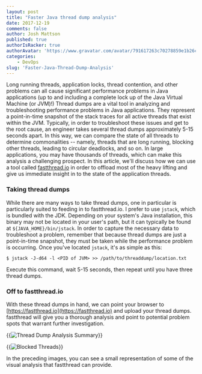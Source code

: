 ```yaml
---
layout: post
title: "Faster Java thread dump analysis"
date: 2017-12-19
comments: false
author: Josh Mattson
published: true
authorIsRacker: true
authorAvatar: 'https://www.gravatar.com/avatar/791617263c70278859e1b26c15d13eab'
categories:
    - DevOps
slug: 'Faster-Java-Thread-Dump-Analysis' 
---
```


Long running threads, application locks, thread contention, and other problems can all cause significant performance problems in Java applications (up to and including a complete lock up of the Java Virtual Machine (or JVM)!)  Thread dumps are a vital tool in analyzing and troubleshooting performance problems in Java applications.  They represent a point-in-time snapshot of the stack traces for all active threads that exist within the JVM.  Typically, in order to troubleshoot these issues and get to the root cause, an engineer takes several thread dumps approximately 5-15 seconds apart.  In this way, we can compare the state of all threads to determine commonalities -- namely, threads that are long running, blocking other threads, leading to circular deadlocks, and so on.  In large applications, you may have thousands of threads, which can make this analysis a challenging prospect.  In this article, we'll discuss how we can use a tool called [fastthread.io](https://fastthread.io/) in order to offload most of the heavy lifting and give us immediate insight in to the state of the application threads.

<!--more-->

### Taking thread dumps

While there are many ways to take thread dumps, one in particular is particularly suited to feeding in to fastthread.io.  I prefer to use `jstack`, which is bundled with the JDK.  Depending on your system's Java installation, this binary may not be located in your user's path, but it can typically be found at `${JAVA_HOME}/bin/jstack`.  In order to capture the necessary data to troubleshoot a problem, remember that because thread dumps are just a point-in-time snapshot, they must be taken while the performance problem is occurring.  Once you've located `jstack`, it's as simple as this:

`$ jstack -J-d64 -l <PID of JVM> >> /path/to/threaddump/location.txt`

Execute this command, wait 5-15 seconds, then repeat until you have three thread dumps.

### Off to fastthread.io

With these thread dumps in hand, we can point your browser to [https://fastthread.io](https://fastthread.io) and upload your thread dumps.  fastthread will give you a thorough analysis and point to potential problem spots that warrant further investigation.

{{<image src="summary.png" title="Thread Dump Analysis Summary" alt="Thread Dump Analysis Summary">}}

{{<image src="blocked_threads.png" title="Blocked Threads" alt="Blocked Threads">}}

In the preceding images, you can see a small representation of some of the visual analysis that fastthread can provide.
